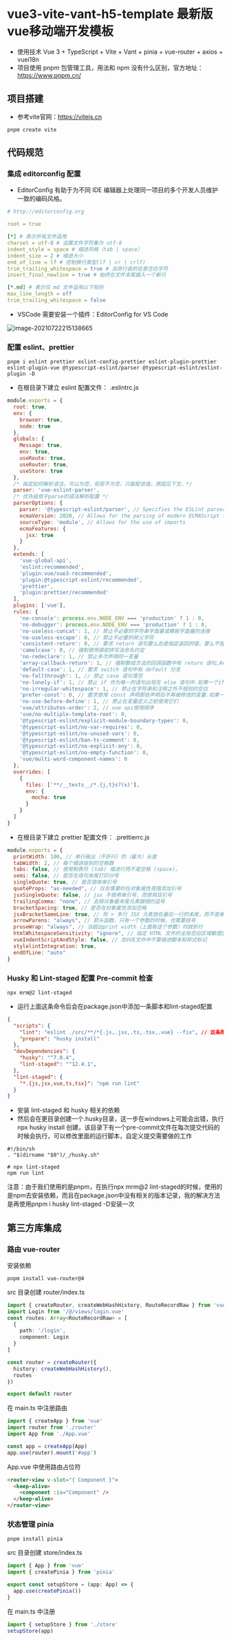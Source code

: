 # vue3-vite-vant-h5-template 最新版vue移动端开发模板

- 使用技术 Vue 3 + TypeScript + Vite + Vant + pinia + vue-router + axios + vuei18n
- 项目使用 pnpm 包管理工具，用法和 npm 没有什么区别，官方地址：https://www.pnpm.cn/

## 项目搭建
- 参考vite官网：https://vitejs.cn
```
pnpm create vite
```
## 代码规范

### 集成 editorconfig 配置

- EditorConfig 有助于为不同 IDE 编辑器上处理同一项目的多个开发人员维护一致的编码风格。

```yaml
# http://editorconfig.org

root = true

[*] # 表示所有文件适用
charset = utf-8 # 设置文件字符集为 utf-8
indent_style = space # 缩进风格（tab | space）
indent_size = 2 # 缩进大小
end_of_line = lf # 控制换行类型(lf | cr | crlf)
trim_trailing_whitespace = true # 去除行首的任意空白字符
insert_final_newline = true # 始终在文件末尾插入一个新行

[*.md] # 表示仅 md 文件适用以下规则
max_line_length = off
trim_trailing_whitespace = false
```

- VSCode 需要安装一个插件：EditorConfig for VS Code

![image-20210722215138665](https://tva1.sinaimg.cn/large/008i3skNgy1gsq2gh989yj30pj05ggmb.jpg)

### 配置 eslint、prettier
```
pnpm i eslint prettier eslint-config-prettier eslint-plugin-prettier eslint-plugin-vue @typescript-eslint/parser @typescript-eslint/eslint-plugin -D
```

- 在根目录下建立 eslint 配置文件： .eslintrc.js
```js
module.exports = {
  root: true,
  env: {
    browser: true,
    node: true
  },
  globals: {
    Message: true,
    env: true,
    useRoute: true,
    useRouter: true,
    useStore: true
  },
  /* 指定如何解析语法。可以为空，但若不为空，只能配该值，原因见下文。*/
  parser: 'vue-eslint-parser',
  /* 优先级低于parse的语法解析配置 */
  parserOptions: {
    parser: '@typescript-eslint/parser', // Specifies the ESLint parser
    ecmaVersion: 2020, // Allows for the parsing of modern ECMAScript features
    sourceType: 'module', // Allows for the use of imports
    ecmaFeatures: {
      jsx: true
    }
  },
  extends: [
    'vue-global-api',
    'eslint:recommended',
    'plugin:vue/vue3-recommended',
    'plugin:@typescript-eslint/recommended',
    'prettier',
    'plugin:prettier/recommended'
  ],
  plugins: ['vue'],
  rules: {
    'no-console': process.env.NODE_ENV === 'production' ? 1 : 0,
    'no-debugger': process.env.NODE_ENV === 'production' ? 1 : 0,
    'no-useless-concat': 1, // 禁止不必要的字符串字面量或模板字面量的连接
    'no-useless-escape': 0, // 禁止不必要的转义字符
    'consistent-return': 0, // 要求 return 语句要么总是指定返回的值，要么不指定
    'camelcase': 0, // 强制使用骆驼拼写法命名约定
    'no-redeclare': 1, // 禁止多次声明同一变量
    'array-callback-return': 1, // 强制数组方法的回调函数中有 return 语句,Array有几种过滤，映射和折叠的方法。如果我们忘记return在这些回调中写入语句，那可能是一个错误。
    'default-case': 1, // 要求 switch 语句中有 default 分支
    'no-fallthrough': 1, // 禁止 case 语句落空
    'no-lonely-if': 1, // 禁止 if 作为唯一的语句出现在 else 语句中.如果一个if陈述是该else块中唯一的陈述，那么使用一个else if表格通常会更清晰。
    'no-irregular-whitespace': 1, // 禁止在字符串和注释之外不规则的空白
    'prefer-const': 0, // 要求使用 const 声明那些声明后不再被修改的变量.如果一个变量从不重新分配，使用const声明更好。const 声明告诉读者，“这个变量永远不会被重新分配，”减少认知负荷并提高可维护性。
    'no-use-before-define': 1, // 禁止在变量定义之前使用它们
    'vue/attributes-order': 2, // vue api使用顺序
    'vue/no-multiple-template-root': 0,
    '@typescript-eslint/explicit-module-boundary-types': 0,
    '@typescript-eslint/no-var-requires': 0,
    '@typescript-eslint/no-unused-vars': 0,
    '@typescript-eslint/ban-ts-comment': 0,
    '@typescript-eslint/no-explicit-any': 0,
    '@typescript-eslint/no-empty-function': 0,
    'vue/multi-word-component-names': 0
  },
  overrides: [
    {
      files: ['**/__tests__/*.{j,t}s?(x)'],
      env: {
        mocha: true
      }
    }
  ]
}
```
- 在根目录下建立 prettier 配置文件： .prettierrc.js
```js
module.exports = {
  printWidth: 100, // 单行输出（不折行）的（最大）长度
  tabWidth: 2, // 每个缩进级别的空格数
  tabs: false, // 使用制表符 (tab) 缩进行而不是空格 (space)。
  semi: false, // 是否在语句末尾打印分号
  singleQuote: true, // 是否使用单引号
  quoteProps: "as-needed", // 仅在需要时在对象属性周围添加引号
  jsxSingleQuote: false, // jsx 不使用单引号，而使用双引号
  trailingComma: "none", // 去除对象最末尾元素跟随的逗号
  bracketSpacing: true, // 是否在对象属性添加空格
  jsxBracketSameLine: true, // 将 > 多行 JSX 元素放在最后一行的末尾，而不是单独放在下一行（不适用于自闭元素）,默认false,这里选择>不另起一行
  arrowParens: "always", // 箭头函数，只有一个参数的时候，也需要括号
  proseWrap: "always", // 当超出print width（上面有这个参数）时就折行
  htmlWhitespaceSensitivity: "ignore", // 指定 HTML 文件的全局空白区域敏感度, "ignore" - 空格被认为是不敏感的
  vueIndentScriptAndStyle: false, // 在VUE文件中不要缩进脚本和样式标记
  stylelintIntegration: true,
  endOfLine: "auto"
}

```

### Husky 和 Lint-staged 配置 Pre-commit 检查
```
npx mrm@2 lint-staged
```
- 运行上面这条命令后会在package.json中添加一条脚本和lint-staged配置
```json
{
  "scripts": {
    "lint": "eslint ./src/**/*{.js,.jsx,.ts,.tsx,.vue} --fix", // 这条除外
    "prepare": "husky install"
  },
  "devDependencies": {
    "husky": "^7.0.4",
    "lint-staged": "^12.4.1",
  },
  "lint-staged": {
    "*.{js,jsx,vue,ts,tsx}": "npm run lint"
  }
}
```
- 安装 lint-staged 和 husky 相关的依赖
- 然后会在更目录创建一个.husky目录，这一步在windows上可能会出错，执行 npx husky install 创建，该目录下有一个pre-commit文件在每次提交代码的时候会执行，可以修改里面的运行脚本，自定义提交需要做的工作
```shell
#!/bin/sh
. "$(dirname "$0")/_/husky.sh"

# npx lint-staged
npm run lint
```

注意：由于我们使用的是pnpm，在执行npx mrm@2 lint-staged的时候，使用的是npm去安装依赖，而且在package.json中没有相关的版本记录，我的解决方法是再使用pnpm i husky lint-staged -D安装一次

## 第三方库集成

### 路由 vue-router

安装依赖

```
pnpm install vue-router@4
```

src 目录创建 router/index.ts

```ts
import { createRouter, createWebHashHistory, RouteRecordRaw } from 'vue-router'
import Login from '/@/views/login.vue'
const routes: Array<RouteRecordRaw> = [
  {
    path: '/login',
    component: Login
  }
]

const router = createRouter({
  history: createWebHashHistory(),
  routes
})

export default router
```

在 main.ts 中注册路由

```ts
import { createApp } from 'vue'
import router from './router'
import App from './App.vue'

const app = createApp(App)
app.use(router).mount('#app')
```

App.vue 中使用路由占位符

```html
<router-view v-slot="{ Component }">
  <keep-alive>
    <component :is="Component" />
  </keep-alive>
</router-view>
```

### 状态管理 pinia

```shell
pnpm install pinia
```

src 目录创建 store/index.ts

```ts
import { App } from 'vue'
import { createPinia } from 'pinia'

export const setupStore = (app: App) => {
  app.use(createPinia())
}
```

在 main.ts 中注册

```ts
import { setupStore } from './store'
setupStore(app)
```